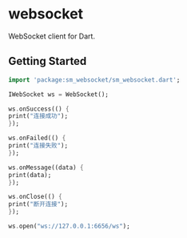 # websocket

WebSocket client for Dart.

## Getting Started

```dart
import 'package:sm_websocket/sm_websocket.dart';

IWebSocket ws = WebSocket();

ws.onSuccess(() {
print("连接成功");
});

ws.onFailed(() {
print("连接失败");
});

ws.onMessage((data) {
print(data);
});

ws.onClose(() {
print("断开连接");
});

ws.open("ws://127.0.0.1:6656/ws");
```
